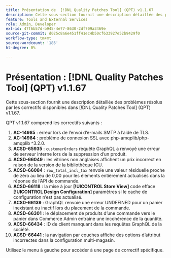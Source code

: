 ```yaml
---
title: Présentation de  [!DNL Quality Patches Tool] (QPT) v1.1.67
description: Cette sous-section fournit une description détaillée des problèmes résolus par les correctifs disponibles dans  [!DNL Quality Patches Tool] (QPT) v1.1.67.
feature: Tools and External Services
role: Admin, Developer
exl-id: 47f6b57d-b945-4e77-8630-2df709a3469e
source-git-commit: d025c8a6e451ff41ec4b50cf633927e52b9429f0
workflow-type: tm+mt
source-wordcount: '185'
ht-degree: 0%

---
```


# Présentation : [!DNL Quality Patches Tool] (QPT) v1.1.67

Cette sous-section fournit une description détaillée des problèmes résolus par les correctifs disponibles dans [!DNL Quality Patches Tool] (QPT) v1.1.67.

QPT v1.1.67 comprend les correctifs suivants :
1. **AC-14985** : erreur lors de l’envoi d’e-mails SMTP à l’aide de TLS.
1. **AC-14984** : problème de connexion SSL avec php-amqplib/php-amqplib ^3.2.0.
1. **ACSD-65935** : `customerOrders` requête GraphQL a renvoyé une erreur de serveur interne lors de la suppression d’un produit.
1. **ACSD-66049** : les vitrines non anglaises affichent un prix incorrect en raison de la version de la bibliothèque ICU.
1. **ACSD-66084** : `row_total_incl_tax` renvoie une valeur résiduelle proche de zéro au lieu de 0,00 pour les éléments entièrement actualisés dans la réponse de l’API de commande.
1. **ACSD-66118** : la mise à jour **[!UICONTROL Store View]** code efface **[!UICONTROL Design Configuration]** paramètres si le cache de configuration n’est pas actualisé.
1. **ACSD-66139** : GraphQL renvoie une erreur UNDEFINED pour un panier inexistant ou inactif lors du placement de la commande.
1. **ACSD-66301** : le déplacement de produits d’une commande vers le panier dans Commerce Admin entraîne une incohérence de la quantité.
1. **ACSD-66434** : ID de client manquant dans les requêtes GraphQL de la société.
1. **ACSD-66441** : la navigation par couches affiche des options d’attribut incorrectes dans la configuration multi-magasin.

Utilisez le menu à gauche pour accéder à une page de correctif spécifique.
